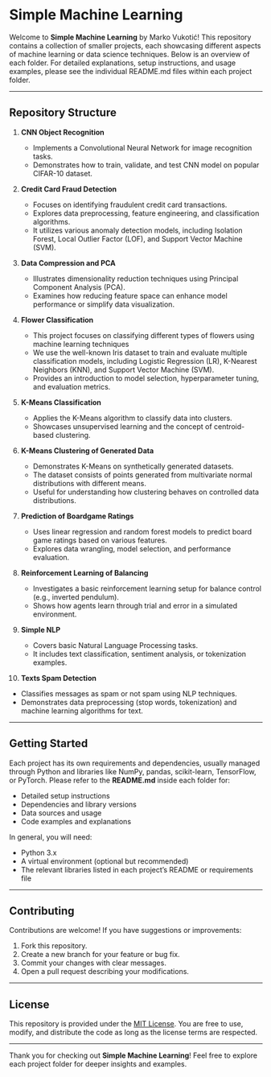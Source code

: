 # Simple Machine Learning

Welcome to **Simple Machine Learning** by Marko Vukotić! This repository contains a collection of smaller projects, each showcasing different aspects of machine learning or data science techniques. Below is an overview of each folder. For detailed explanations, setup instructions, and usage examples, please see the individual README.md files within each project folder.

---

## Repository Structure

1. **CNN Object Recognition**  
   - Implements a Convolutional Neural Network for image recognition tasks.
   - Demonstrates how to train, validate, and test CNN model on popular CIFAR-10 dataset.

2. **Credit Card Fraud Detection**  
   - Focuses on identifying fraudulent credit card transactions.
   - Explores data preprocessing, feature engineering, and classification algorithms.
   - It utilizes various anomaly detection models, including Isolation Forest, Local Outlier Factor (LOF), and Support Vector Machine (SVM).

3. **Data Compression and PCA**  
   - Illustrates dimensionality reduction techniques using Principal Component Analysis (PCA).
   - Examines how reducing feature space can enhance model performance or simplify data visualization.

4. **Flower Classification**  
   - This project focuses on classifying different types of flowers using machine learning techniques
   - We use the well-known Iris dataset to train and evaluate multiple classification models, including Logistic Regression (LR), K-Nearest Neighbors (KNN), and Support Vector Machine (SVM).
   - Provides an introduction to model selection, hyperparameter tuning, and evaluation metrics.

5. **K-Means Classification**  
   - Applies the K-Means algorithm to classify data into clusters.
   - Showcases unsupervised learning and the concept of centroid-based clustering.

6. **K-Means Clustering of Generated Data**  
   - Demonstrates K-Means on synthetically generated datasets.
   - The dataset consists of points generated from multivariate normal distributions with different means.
   - Useful for understanding how clustering behaves on controlled data distributions.

7. **Prediction of Boardgame Ratings**  
   - Uses linear regression and random forest models to predict board game ratings based on various features.
   - Explores data wrangling, model selection, and performance evaluation.

8. **Reinforcement Learning of Balancing**  
   - Investigates a basic reinforcement learning setup for balance control (e.g., inverted pendulum).
   - Shows how agents learn through trial and error in a simulated environment.

9. **Simple NLP**  
   - Covers basic Natural Language Processing tasks.
   - It includes text classification, sentiment analysis, or tokenization examples.

10. **Texts Spam Detection**  
   - Classifies messages as spam or not spam using NLP techniques.
   - Demonstrates data preprocessing (stop words, tokenization) and machine learning algorithms for text.

---

## Getting Started

Each project has its own requirements and dependencies, usually managed through Python and libraries like NumPy, pandas, scikit-learn, TensorFlow, or PyTorch. Please refer to the **README.md** inside each folder for:

- Detailed setup instructions
- Dependencies and library versions
- Data sources and usage
- Code examples and explanations

In general, you will need:
- Python 3.x
- A virtual environment (optional but recommended)
- The relevant libraries listed in each project’s README or requirements file

---

## Contributing

Contributions are welcome! If you have suggestions or improvements:

1. Fork this repository.
2. Create a new branch for your feature or bug fix.
3. Commit your changes with clear messages.
4. Open a pull request describing your modifications.

---

## License

This repository is provided under the [MIT License](LICENSE). You are free to use, modify, and distribute the code as long as the license terms are respected.

---

Thank you for checking out **Simple Machine Learning**! Feel free to explore each project folder for deeper insights and examples.
